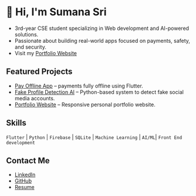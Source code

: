 # 👋 Hi, I'm Sumana Sri

-  3rd-year CSE student specializing in Web development and AI-powered solutions.
-  Passionate about building real-world apps focused on payments, safety, and security.
-  Visit my [Portfolio Website](https://sumanaportfolio.netlify.app/)

##  Featured Projects
- [Pay Offline App](https://github.com/MannemSumanaSri/pay_offline) – payments fully offline using Flutter.
- [Fake Profile Detection AI](https://github.com/MannemSumanaSri/fake-profile-detector-ANN) – Python-based system to detect fake social media accounts.
- [Portfolio Website](https://github.com/MannemSumanaSri/sumana-sri-portfolio-site) – Responsive personal portfolio website.

##  Skills
`Flutter` | `Python` | `Firebase` | `SQLite` | `Machine Learning` | `AI/ML`| `Front End development`

##  Contact Me
- [LinkedIn](https://www.linkedin.com/in/sumana-sri-227b53308)
- [GitHub](https://github.com/MannemSumanaSri)
- [Resume](https://drive.google.com/file/d/1H4InMabUzGvDOpkPHPkHmlQJt8R8t6sa/view?usp=drive_link)

